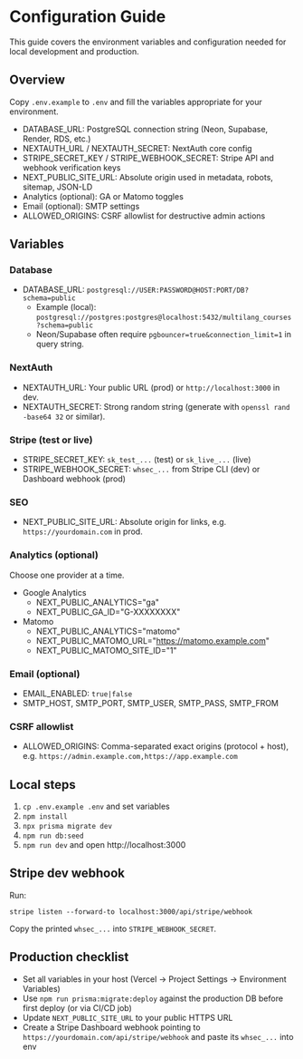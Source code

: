 # Configuration Guide

This guide covers the environment variables and configuration needed for local development and production.

## Overview

Copy `.env.example` to `.env` and fill the variables appropriate for your environment.

- DATABASE_URL: PostgreSQL connection string (Neon, Supabase, Render, RDS, etc.)
- NEXTAUTH_URL / NEXTAUTH_SECRET: NextAuth core config
- STRIPE_SECRET_KEY / STRIPE_WEBHOOK_SECRET: Stripe API and webhook verification keys
- NEXT_PUBLIC_SITE_URL: Absolute origin used in metadata, robots, sitemap, JSON-LD
- Analytics (optional): GA or Matomo toggles
- Email (optional): SMTP settings
- ALLOWED_ORIGINS: CSRF allowlist for destructive admin actions

## Variables

### Database
- DATABASE_URL: `postgresql://USER:PASSWORD@HOST:PORT/DB?schema=public`
  - Example (local): `postgresql://postgres:postgres@localhost:5432/multilang_courses?schema=public`
  - Neon/Supabase often require `pgbouncer=true&connection_limit=1` in query string.

### NextAuth
- NEXTAUTH_URL: Your public URL (prod) or `http://localhost:3000` in dev.
- NEXTAUTH_SECRET: Strong random string (generate with `openssl rand -base64 32` or similar).

### Stripe (test or live)
- STRIPE_SECRET_KEY: `sk_test_...` (test) or `sk_live_...` (live)
- STRIPE_WEBHOOK_SECRET: `whsec_...` from Stripe CLI (dev) or Dashboard webhook (prod)

### SEO
- NEXT_PUBLIC_SITE_URL: Absolute origin for links, e.g. `https://yourdomain.com` in prod.

### Analytics (optional)
Choose one provider at a time.

- Google Analytics
  - NEXT_PUBLIC_ANALYTICS="ga"
  - NEXT_PUBLIC_GA_ID="G-XXXXXXXX"
- Matomo
  - NEXT_PUBLIC_ANALYTICS="matomo"
  - NEXT_PUBLIC_MATOMO_URL="https://matomo.example.com"
  - NEXT_PUBLIC_MATOMO_SITE_ID="1"

### Email (optional)
- EMAIL_ENABLED: `true|false`
- SMTP_HOST, SMTP_PORT, SMTP_USER, SMTP_PASS, SMTP_FROM

### CSRF allowlist
- ALLOWED_ORIGINS: Comma-separated exact origins (protocol + host), e.g. `https://admin.example.com,https://app.example.com`

## Local steps
1. `cp .env.example .env` and set variables
2. `npm install`
3. `npx prisma migrate dev`
4. `npm run db:seed`
5. `npm run dev` and open http://localhost:3000

## Stripe dev webhook
Run:

```
stripe listen --forward-to localhost:3000/api/stripe/webhook
```

Copy the printed `whsec_...` into `STRIPE_WEBHOOK_SECRET`.

## Production checklist
- Set all variables in your host (Vercel → Project Settings → Environment Variables)
- Use `npm run prisma:migrate:deploy` against the production DB before first deploy (or via CI/CD job)
- Update `NEXT_PUBLIC_SITE_URL` to your public HTTPS URL
- Create a Stripe Dashboard webhook pointing to `https://yourdomain.com/api/stripe/webhook` and paste its `whsec_...` into env
